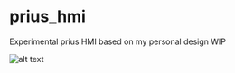 # prius_hmi
Experimental prius HMI based on my personal design WIP

![alt text](http://mzajac.webd.pl/data/prius.jpg)
